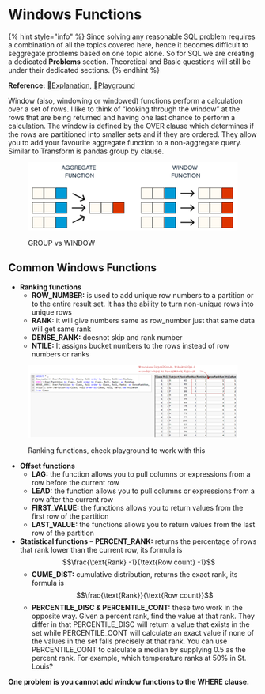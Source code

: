 # Windows Functions

{% hint style="info" %}
Since solving any reasonable SQL problem requires a combination of all the topics covered here, hence it becomes difficult to seggregate problems based on one topic alone. So for SQL we are creating a dedicated **Problems** section. Theoretical and Basic questions will still be under their dedicated sections.
{% endhint %}

**Reference:** [📖Explanation](https://www.red-gate.com/simple-talk/sql/t-sql-programming/introduction-to-t-sql-window-functions/), [🔫Playground](https://dbfiddle.uk/?rdbms=sqlserver\_2017\&fiddle=6379904805d1f465cc0f6ea33fc3c0d6)

Window (also, windowing or windowed) functions perform a calculation over a set of rows. I like to think of “looking through the window” at the rows that are being returned and having one last chance to perform a calculation. The window is defined by the OVER clause which determines if the rows are partitioned into smaller sets and if they are ordered. They allow you to add your favourite aggregate function to a non-aggregate query. Similar to Transform is pandas group by clause.

<figure><img src="../.gitbook/assets/image5 (1).png" alt=""><figcaption><p>GROUP vs WINDOW</p></figcaption></figure>

## Common Windows Functions

* **Ranking functions**
  * **ROW\_NUMBER:** is used to add unique row numbers to a partition or to the entire result set. It has the ability to turn non-unique rows into unique rows
  * **RANK:** it will give numbers same as row\_number just that same data will get same rank
  * **DENSE\_RANK:** doesnot skip and rank number
  * **NTILE:** It assigns bucket numbers to the rows instead of row numbers or ranks

<figure><img src="../.gitbook/assets/image2 (2).png" alt=""><figcaption><p>Ranking functions, check playground to work with this</p></figcaption></figure>

* **Offset functions**
  * **LAG:** the function allows you to pull columns or expressions from a row before the current row
  * **LEAD:** the function allows you to pull columns or expressions from a row after the current row
  * **FIRST\_VALUE:** the functions allows you to return values from the first row of the partition
  * **LAST\_VALUE:** the functions allows you to return values from the last row of the partition
* **Statistical functions** – **PERCENT\_RANK:** returns the percentage of rows that rank lower than the current row, its formula is $$\frac{\text{Rank} -1}{\text{Row count} -1}$$
  * **CUME\_DIST:** cumulative distribution, returns the exact rank, its formula is $$\frac{\text{Rank}}{\text{Row count}}$$
  * **PERCENTILE\_DISC & PERCENTILE\_CONT:** these two work in the opposite way. Given a percent rank, find the value at that rank. They differ in that PERCENTILE\_DISC will return a value that exists in the set while PERCENTILE\_CONT will calculate an exact value if none of the values in the set falls precisely at that rank. You can use PERCENTILE\_CONT to calculate a median by supplying 0.5 as the percent rank. For example, which temperature ranks at 50% in St. Louis?

**One problem is you cannot add window functions to the WHERE clause.**
